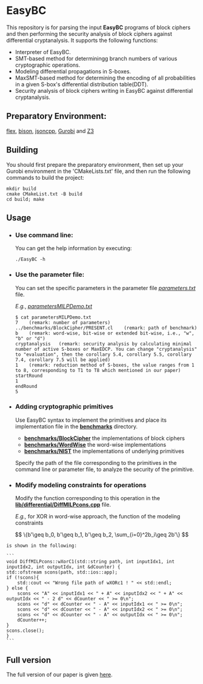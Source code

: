 # EasyBC
This repository is for parsing the input **EasyBC** programs of block ciphers and then performing the security analysis of block ciphers against differential cryptanalysis. It supports the following functions: 
- Interpreter of EasyBC.
- SMT-based method for determiningg branch numbers of various cryptographic operations.
- Modeling differential propagations in S-boxes.
- MaxSMT-based method for determining the encoding of all probabilities in a given S-box's differential distribution table(DDT).
- Security analysis of block ciphers writing in EasyBC against differential cryptanalysis.

[//]: # (# Quick Start)
## Preparatory Environment:
[flex](https://github.com/westes/flex), [bison](https://www.gnu.org/software/bison/), [jsoncpp](https://github.com/open-source-parsers/jsoncpp), [Gurobi](https://www.gurobi.com/solutions/gurobi-optimizer/) and [Z3](https://github.com/Z3Prover/z3)
## Building
You should first prepare the preparatory environment, then set up your Gurobi environment in the 'CMakeLists.txt' file, and then run the following commands to build the project:
```
mkdir build
cmake CMakeList.txt -B build
cd build; make
```
## Usage
- ### Use command line: 
    You can get the help information by executing:
    ``` 
    ./EasyBC -h
    ```
- ### Use the parameter file:
    You can set the specific parameters in the parameter file *[parameters.txt](https://anonymous.4open.science/r/EasyDC-73BC/parameters.txt)* file.
    
    *E.g.*, *[parametersMILPDemo.txt](https://anonymous.4open.science/r/EasyDC-73BC/parametersMILPDemo.txt)*

   ```
   $ cat parametersMILPDemo.txt  
   7    (remark: number of parameters)
   ../benchmarks/BlockCipher/PRESENT.cl    (remark: path of benchmark)
   b    (remark: word-wise, bit-wise or extended bit-wise, i.e., "w", "b" or "d")
   cryptanalysis   (remark: security analysis by calculating minimal number of active S-boxes or MaxEDCP. You can change "cryptanalysis" to "evaluation", then the corollary 5.4, corollary 5.5, corollary 7.4, corollary 7.5 will be applied)
   1    (remark: reduction method of S-boxes, the value ranges from 1 to 8, corresponding to T1 to T8 which mentioned in our paper)
   startRound    
   1
   endRound
   5
   ```  
  
[//]: # (   ```)

[//]: # (   $ cat parametersMILPDemo.txt  )

[//]: # (   7    &#40;remark: number of parameters&#41;)

[//]: # (   ../benchmarks/BlockCipher/PRESENT.cl    &#40;remark: path of benchmark&#41;)

[//]: # (   b    &#40;remark: bit-wise or word-wise, i.e., "b" or "w"&#41;)

[//]: # (   AS   &#40;remark: the security analysis is by calculating minimal number of active S-boxes, or you can perform the security analysis by calculating MaxEDCP, i.e., "AS" -> "DC"&#41;)

[//]: # (   1    &#40;remark: reduction method of S-boxes, the value ranges from 1 to 8, corresponding to T1 to T8 which mentioned in our paper&#41;)

[//]: # (   allRounds    &#40;remark: round number&#41;)

[//]: # (   5)

[//]: # (   ```  )

 <!--
##### 1. Modeling possible differential propagations in DDTs of S-boxes
        - comand : "./EasyDC argv[1]  argv[2]  argv[3]  argv[4] " :

    |  | argv[1] | argv[2] | argv[3] | argv[4] |
    | :-----: | :-----: | :----: | :----: | :----: |
    | Remark | name of S-box | S-box | mode of modelings, taking probabilities of possible differential propagations in DDTs into account or not | choosing reduction methods |
    | Options | | | "AS"; "DC" | "1" : T1; "2" : T2; "3" : T3; "4" : T4; "5" : T5; "6" : T6; "7" : T7; "8" : T8 |  
    
     *E.g.*,  `$ ./EasyDC Present 4,15,3,8,13,10,12,0,11,5,7,14,2,6,1,9 AS 1`
    - set paramters via *[parameters.txt](https://anonymous.4open.science/r/EasyDC-73BC/parameters.txt)* file.
      *E.g.*, *[parametersSboxDemo.txt](https://anonymous.4open.science/r/EasyDC-73BC/parametersSboxDemo.txt)*  
    
      ```
      $ cat parametersSboxDemo.txt  
      Present  
      4,15,3,8,13,10,12,0,11,5,7,14,2,6,1,9  
      AS  
      1
      ``` 

      ##### 2. Security analysis of block ciphers against differential cryptanalysis
      - comand : "./EasyDC argv[1]  argv[2]  argv[3]  argv[4]  argv[5]  argv[6]  argv[7]  argv[8]  argv[9]  argv[10]  argv[11]  argv[12]  argv[13] " : 

        |  | argv[1] | argv[2] | argv[3] | argv[4] | argv[5] | argv[6]/argv[8]/argv[10]/argv[12] | argv[7]/argv[9]/argv[11]/argv[13] |
        | :-----: | :-----: | :----: | :----: | :----: | :----: | :----: | :----: |
        | Remark | num of parameters | **EasyDC** program file path | modeling approach | mode of modelings for S-boxes | choosing reduction methods for S-boxes | 
        | Options | | | "w" : word-wise approach; "b" : bit-wise approach; "d" : extended bit-wise approach | "AS"; "DC" | "1" : T1; "2" : T2; "3" : T3; "4" : T4; "5" : T5; "6" : T6; "7" : T7; "8" : T8 | startRound or allRounds or timer(second) or threadsNum | startRound or allRounds or timer(second) or threadsNum |
    
        *E.g.*,  `$ ./EasyDC 7 ../benchmarks/BlockCipher/PRESENT.cl b AS 1 allRounds 5`
    
  - set paramters via *[parameters.txt](https://anonymous.4open.science/r/EasyDC-73BC/parameters.txt)* file.
    *E.g.*, *[parametersMILPDemo.txt](https://anonymous.4open.science/r/EasyDC-73BC/parametersMILPDemo.txt)*  
    
    ```
    $ cat parametersMILPDemo.txt  
    7
    ../benchmarks/BlockCipher/PRESENT.cl
    b
    cryptanalysis
    1
    startRound  
    1
    ```  -->
    
- ### Adding cryptographic primitives
  
    Use EasyBC syntax to implement the primitives and place its implementation file in the **[benchmarks](https://github.com/S3L-official/EasyBC/blob/main/benchmarks)** directory.
    
    - **[benchmarks/BlockCipher](https://github.com/S3L-official/EasyBC/blob/main/benchmarks/BlockCipher)** the implementations of block ciphers
    - **[benchmarks/WordWise](https://github.com/S3L-official/EasyBC/blob/main/benchmarks/WordWise)** the word-wise implementations
    - **[benchmarks/NIST](https://github.com/S3L-official/EasyBC/blob/main/benchmarks/NIST)** the implementations of underlying primitives 
 
    Specify the path of the file corresponding to the primitives in the command line or parameter file, to analyze the security of the primitive.

- ### Modify modeling constraints for operations

    Modify the function corresponding to this operation in the 
    **[lib/differential/DiffMILPcons.cpp](https://github.com/S3L-official/EasyBC/blob/main/lib/differential/DiffMILPcons.cpp)**
    file.
  
    *E.g.,* for XOR in word-wise approach,
    the function of the modeling constraints 
  

$$
\{b'\geq b_0, b'\geq b_1, b'\geq b_2, \sum_{i=0}^2b_i\geq 2b'\} 
$$
    
    is shown in the following:   

    ```
    void DiffMILPcons::wXorC1(std::string path, int inputIdx1, int inputIdx2, int outputIdx, int &dCounter) {
    std::ofstream scons(path, std::ios::app);
    if (!scons){
        std::cout << "Wrong file path of wXORc1 ! " << std::endl;
    } else {
        scons << "A" << inputIdx1 << " + A" << inputIdx2 << " + A" << outputIdx << " - 2 d" << dCounter << " >= 0\n";
        scons << "d" << dCounter << " - A" << inputIdx1 << " >= 0\n";
        scons << "d" << dCounter << " - A" << inputIdx2 << " >= 0\n";
        scons << "d" << dCounter << " - A" << outputIdx << " >= 0\n";
        dCounter++;
    }
    scons.close();
    }
    ```
    
    
<!-- ## Example -->

## Full version
The full version of our paper is given [here](https://github.com/S3L-official/EasyBC/blob/main/POPL-full.pdf).
    
